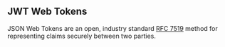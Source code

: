 ## JWT Web Tokens
JSON Web Tokens are an open, industry standard [RFC 7519](https://www.rfc-editor.org/rfc/rfc7519) method for representing claims securely between two parties.
